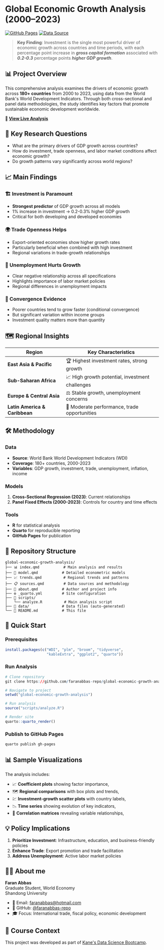 # Global Economic Growth Analysis (2000–2023)

[![GitHub Pages](https://img.shields.io/badge/GitHub%20Pages-Live%20Site-blue?style=flat&logo=github)](https://faranabbas-repo.github.io/global-economic-growth-analysis/)
[![Data Source](https://img.shields.io/badge/Data%20Source-World%20Bank%20WDI-orange?style=flat)](https://datacatalog.worldbank.org/search/dataset/0037712)


> **Key Finding**: Investment is the single most powerful driver of economic growth across countries and time periods, with each percentage point increase in ***gross capital formation*** associated with ***0.2-0.3*** percentage points ***higher GDP growth***.

## 📊 Project Overview

This comprehensive analysis examines the drivers of economic growth across **180+ countries** from 2000 to 2023, using data from the World Bank's World Development Indicators. Through both cross-sectional and panel data methodologies, the study identifies key factors that promote sustainable economic development worldwide.

**🔗 [View Live Analysis](https://faranabbas-repo.github.io/global-economic-growth-analysis/)**

## 🎯 Key Research Questions

- What are the primary drivers of GDP growth across countries?
- How do investment, trade openness, and labor market conditions affect economic growth?
- Do growth patterns vary significantly across world regions?

## 📈 Main Findings

### 🏗️ Investment is Paramount
- **Strongest predictor** of GDP growth across all models
- 1% increase in investment → 0.2-0.3% higher GDP growth
- Critical for both developing and developed economies

### 🌍 Trade Openness Helps
- Export-oriented economies show higher growth rates
- Particularly beneficial when combined with high investment
- Regional variations in trade-growth relationships

### 💼 Unemployment Hurts Growth  
- Clear negative relationship across all specifications
- Highlights importance of labor market policies
- Regional differences in unemployment impacts

### 🔄 Convergence Evidence
- Poorer countries tend to grow faster (conditional convergence)
- But significant variation within income groups
- Investment quality matters more than quantity

## 🗺️ Regional Insights

| Region | Key Characteristics |
|--------|-------------------|
| **East Asia & Pacific** | 🏆 Highest investment rates, strong growth |
| **Sub-Saharan Africa** | 📈 High growth potential, investment challenges |
| **Europe & Central Asia** | ⚖️ Stable growth, unemployment concerns |
| **Latin America & Caribbean** | 🔄 Moderate performance, trade opportunities |

## 🛠️ Methodology

### Data
- **Source**: World Bank World Development Indicators (WDI)
- **Coverage**: 180+ countries, 2000-2023
- **Variables**: GDP growth, investment, trade, unemployment, inflation, income

### Models
1. **Cross-Sectional Regression (2023)**: Current relationships
2. **Panel Fixed Effects (2000-2023)**: Controls for country and time effects

### Tools
- **R** for statistical analysis
- **Quarto** for reproducible reporting
- **GitHub Pages** for publication

## 📁 Repository Structure

```
global-economic-growth-analysis/
├── 📊 index.qmd           # Main analysis and results
├── 🔬 model.qmd           # Detailed econometric models  
├── 📈 trends.qmd          # Regional trends and patterns
├── 📋 sources.qmd         # Data sources and methodology
├── 👤 about.qmd           # Author and project info
├── ⚙️ _quarto.yml         # Site configuration
├── 📜 scripts/
│   └── analyze.R          # Main analysis script
├── 💾 data/               # Data files (auto-generated)
└── 📖 README.md           # This file
```

## 🚀 Quick Start

### Prerequisites
```r
install.packages(c("WDI", "plm", "broom", "tidyverse", 
                   "kableExtra", "ggplot2", "quarto"))
```

### Run Analysis
```r
# Clone repository
git clone https://github.com/faranabbas-repo/global-economic-growth-analysis.git

# Navigate to project
setwd("global-economic-growth-analysis")

# Run analysis
source("scripts/analyze.R")

# Render site
quarto::quarto_render()
```

### Publish to GitHub Pages
```bash
quarto publish gh-pages
```

## 📊 Sample Visualizations

The analysis includes:

- 📈 **Coefficient plots** showing factor importance,
- 🗺️ **Regional comparisons** with box plots and trends,  
- 💹 **Investment-growth scatter plots** with country labels,
- 📉 **Time series** showing evolution of key indicators,
- 🔗 **Correlation matrices** revealing variable relationships,

## 💡 Policy Implications

1. **Prioritize Investment**: Infrastructure, education, and business-friendly policies
2. **Enhance Trade**: Export promotion and trade facilitation
3. **Address Unemployment**: Active labor market policies


## 👨‍🎓 About me

**Faran Abbas**  
Graduate Student, World Economy  
Shandong University  

- 📧 Email: [faranabbas@hotmail.com](mailto:faranabbas@hotmail.com)
- 🐙 GitHub: [@faranabbas-repo](https://github.com/faranabbas-repo)
- 🎓 Focus: International trade, fiscal policy, economic development

## 🎯 Course Context

This project was developed as part of [Kane's Data Science Bootcamp](https://bootcamp.davidkane.info/).
